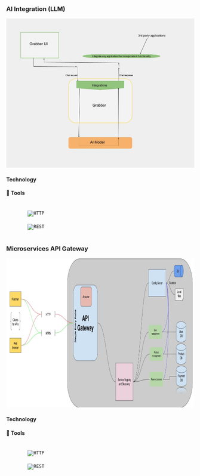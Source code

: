 ### AI Integration (LLM)


<div align="center">
    <img src="./project_design/grabber-architecture.jpg" width="600" height="400"/>
</div>


#### Technology 

#### 🔨 Tools

<div>
	<code>
        <img width="50" src="https://img.shields.io/badge/ChatGPT-74aa9c?style=for-the-badge&logo=openai&logoColor=white" alt="HTTP" title="HTTP"/>
    </code>
	<code>
        <img width="50" src="https://user-images.githubusercontent.com/25181517/192107858-fe19f043-c502-4009-8c47-476fc89718ad.png" alt="REST" title="REST"/>
    </code>

</div>








### Microservices API Gateway

<div align="center">
    <img src="./project_design/Microservices.jpg" width="600" height="400"/>
</div>

#### Technology 

#### 🔨 Tools

<div>
	<code>
        <img width="50" src="https://img.shields.io/badge/ChatGPT-74aa9c?style=for-the-badge&logo=openai&logoColor=white" alt="HTTP" title="HTTP"/>
    </code>
	<code>
        <img width="50" src="https://user-images.githubusercontent.com/25181517/192107858-fe19f043-c502-4009-8c47-476fc89718ad.png" alt="REST" title="REST"/>
    </code>

</div>